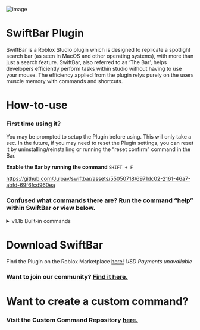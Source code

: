 ![image](https://github.com/Julpav/swiftbar/assets/55050718/4bc619d4-5b35-4e33-93bf-380fe11a6be3)
# SwiftBar Plugin
SwiftBar is a Roblox Studio plugin which is designed to replicate a spotlight search bar (as seen in MacOS and other operating systems), with more than just a search feature. SwiftBar, also referred to as ‘The Bar’, helps developers efficiently perform tasks within studio without having to use your mouse. The efficiency applied from the plugin relys purely on the users muscle memory with commands and shortcuts.
# How-to-use
### First time using it?
You may be prompted to setup the Plugin before using. This will only take a sec.
In the future, if you may need to reset the Plugin settings, you can reset it by uninstalling/reinstalling or running the “reset confirm” command in the Bar.

**Enable the Bar by running the command** ```SHIFT + F```

https://github.com/Julpav/swiftbar/assets/55050718/6971dc02-2161-46a7-abfd-69f6fcd960ea

### Confused what commands there are? Run the command “help” within SwiftBar or view below.
<details>
  <summary>v1.1b Built-in commands</summary>

  
  1. Rename – This is included in the Number command
  2. Number – Number multiple assets (e.g. button1, button2)
  3. Folder – Create a folder through selection
  4. Help – Display all commands etc
  5. Script – Use AI to write your own Scripts ```DISABLED```
  6. Fix — Use AI to fix your own Scripts ```DISABLED```
  7. Time – Change times to day/night/afternoon/morning
  8. UI – Disable UI views (gotta check if this is possible)
  9. Select – Select certain types of instances
  10. New – Create instances & name them easily
  11. Find – Find the instance and zoom to it!
  12. Credit – Displays exactly what it’s called lol
  13. Search – Find & select instances in workspace


</details>

# Download SwiftBar
Find the Plugin on the Roblox Marketplace [here!](https://create.roblox.com/marketplace/asset/14451262861/SwiftBar)
 _USD Payments unavailable_

### Want to join our community? [Find it here.](https://discord.gg/Hn3Z4negQZ)

# Want to create a custom command? 
### Visit the Custom Command Repository [here.](https://github.com/Julpav/CustomSwiftBar/tree/main)
